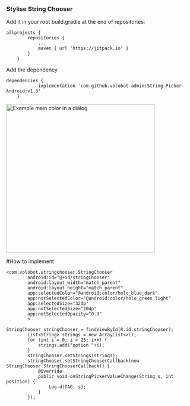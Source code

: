 ### Stylise String Chooser

Add it in your root build.gradle at the end of repositories:

```
allprojects {
		repositories {
			...
			maven { url 'https://jitpack.io' }
		}
	}
```

Add the dependency
```
dependencies {
	        implementation 'com.github.volobot-admin:String-Picker-Android:v1.3'
	}
```

<img title="Example main color in a dialog" src="https://raw.githubusercontent.com/volobot-admin/String-Picker-Android/master/screenshot-1561442914285.jpg?raw=true" width="400" />

#How to implement
```
<com.volobot.stringchooser.StringChooser
        android:id="@+id/stringChooser"
        android:layout_width="match_parent"
        android:layout_height="match_parent"
        app:selectedColor="@android:color/holo_blue_dark"
        app:notSelectedColor="@android:color/holo_green_light"
        app:selectedSize="32dp"
        app:notSelectedSize="20dp"
        app:notSelectedOpacity="0.3"
        >
```
```
StringChooser stringChooser = findViewById(R.id.stringChooser);
        List<String> strings = new ArrayList<>();
        for (int i = 0; i < 25; i++) {
            strings.add("option "+i);
        }
        stringChooser.setStrings(strings);
        stringChooser.setStringChooserCallback(new StringChooser.StringChooserCallback() {
            @Override
            public void onStringPickerValueChange(String s, int position) {
                Log.d(TAG, s);
            }
        });
```
